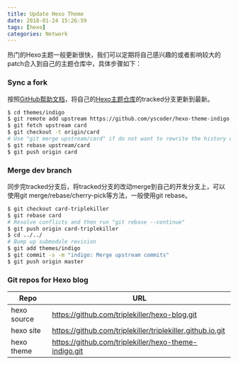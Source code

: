 ```yaml
---
title: Update Hexo Theme
date: 2018-01-24 15:26:59
tags: [hexo]
categories: Network
---
```


热门的Hexo主题一般更新很快，我们可以定期将自己感兴趣的或者影响较大的patch合入到自己的主题仓库中，具体步骤如下：

### Sync a fork

按照[GitHub帮助文档](https://help.github.com/articles/syncing-a-fork/)，将自己的[Hexo主题仓库](https://github.com/triplekiller/hexo-theme-indigo.git)的tracked分支更新到最新。

``` bash
$ cd themes/indigo
$ git remote add upstream https://github.com/yscoder/hexo-theme-indigo.git
$ git fetch upstream card
$ git checkout -t origin/card
# Use "git merge upstream/card" if do not want to rewrite the history of card
$ git rebase upstream/card
$ git push origin card
```

### Merge dev branch

同步完tracked分支后，将tracked分支的改动merge到自己的开发分支上，可以使用git merge/rebase/cherry-pick等方法，一般使用git rebase。

``` bash
$ git checkout card-triplekiller
$ git rebase card
# Resolve conflicts and then run "git rebase --continue"
$ git push origin card-triplekiller
$ cd ../../
# Bump up submodule revision
$ git add themes/indigo
$ git commit -s -m "indigo: Merge upstream commits"
$ git push origin master
```

### Git repos for Hexo blog

| Repo        | URL |
| ---         | --- |
| hexo source | https://github.com/triplekiller/hexo-blog.git |
| hexo site   | https://github.com/triplekiller/triplekiller.github.io.git |
| hexo theme  | https://github.com/triplekiller/hexo-theme-indigo.git |
